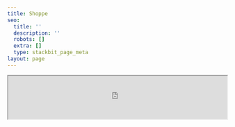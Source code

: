 ```yaml
---
title: Shoppe
seo:
  title: ''
  description: ''
  robots: []
  extra: []
  type: stackbit_page_meta
layout: page
---
```

<style>
.container {
  position: relative;
  overflow: hidden;
  width: 100%;
  padding-top: 56.25%; /* 16:9 Aspect Ratio (divide 9 by 16 = 0.5625) */
}

/* Then style the iframe to fit in the container div with full height and width */
.responsive-iframe {
  position: absolute;
  top: 0;
  left: 0;
  bottom: 0;
  right: 0;
  width: 100%;
  height: 100%;
}
</style>
<div>
<iframe src="https://dindinet.square.site/" width="100%" height="100px"></iframe>
</div>
